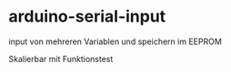arduino-serial-input
====================

input von mehreren Variablen und  speichern im EEPROM

Skalierbar mit Funktionstest
